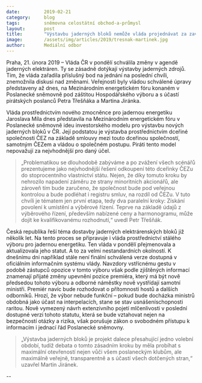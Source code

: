 ```yaml
---
date:         2019-02-21
category:     blog
tags:         sněmovna celostátní obchod-a-průmysl
layout:       post
title:        "Výstavbu jaderných bloků nemůže vláda projednávat za zavřenými dveřmi"
image:        /assets/img/articles/2019/tresnak-martinek.jpg
author:       Mediální odbor
---
```


Praha, 21. února 2019 – Vláda ČR v pondělí schválila změny v agendě jaderných elektráren. Ty se zásadně dotýkají výstavby jaderných zdrojů. Tím, že vláda zařadila příslušný bod na jednání na poslední chvíli, znemožnila diskusi nad změnami. Veřejnosti byly vládou schválené úpravy představeny až dnes, na Mezinárodním energetickém fóru konaném v Poslanecké sněmovně pod záštitou Hospodářského výboru a s účastí pirátských poslanců Petra Třešňáka a Martina Jiránka.

Vláda prostřednictvím nového zmocněnce pro jadernou energetiku Jaroslava Míla dnes představila na Mezinárodním energetickém fóru v Poslanecké sněmovně ideu investorského modelu pro výstavbu nových jaderných bloků v ČR. Její podstatou je výstavba prostřednictvím dceřiné společnosti ČEZ na základě smlouvy mezi touto dceřinou společností, samotným ČEZem a vládou o společném postupu. Piráti tento model nepovažují za nejvhodnější pro daný účel.

> „Problematikou se dlouhodobě zabýváme a po zvážení všech scénářů prezentujeme jako nejvhodnější řešení odkoupení této dceřinky ČEZu do stoprocentního vlastnictví státu. Nejen, že díky tomuto kroku by nehrozilo napadení záměru ze strany minoritních akcionářů, ale zároveň tím bude zaručeno, že společnost bude pod veřejnou kontrolou a bude podléhat i registru smluv, na rozdíl od ČEZu. V tuto chvíli je tématem jen první etapa, tedy dva paralelní kroky: Získání povolení k umístění a výběrové řízení. Teprve na základě údajů z výběrového řízení, především nabízené ceny a harmonogramu, může dojít ke kvalifikovanému rozhodnutí,“ uvedl Petr Třešňák.  

Česká republika řeší téma dostavby jaderných elektrárenských bloků již několik let. Na tento proces se připravuje i vláda prostřednictví stálého výboru pro jadernou energetiku. Ten vláda v pondělí přejmenovala a aktualizovala jeho statut. A to za velmi nestandardních okolností. K dnešnímu dni například stále není finální schválená verze dostupná v oficiálním informačním systému vlády. Navzdory vstřícnému gestu v podobě zástupců opozice v tomto výboru však podle zjištěných informací znamenají přijaté změny upevnění pozice premiéra, který má být nově předsedou tohoto výboru a odborné náměstky nově vystřídají samotní ministři. Premiér navíc bude rozhodovat o přítomnosti hostů a dalších odborníků. Hrozí, že výbor nebude funkční – pokud bude docházka ministrů obdobná jako účast na interpelacích, stane se stav usnášeníschopnosti raritou. Nově vymezený návrh extenzivního pojetí mlčenlivosti v poslední dostupné verzi tohoto statutu, která se bude vztahovat nejen na bezpečností otázky a rizika, však porušuje zákon o svobodném přístupu k informacím i jednací řád Poslanecké sněmovny.

> „Výstavba jaderných bloků je projekt dalece přesahující jedno volební období, tudíž debata o tomto zásadním kroku by měla probíhat s maximální otevřeností nejen vůči všem poslaneckým klubům, ale maximálně veřejně, transparentně a s účastí všech dotčených stran,“ uzavřel Martin Jiránek.

--
